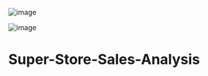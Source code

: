 ![image](https://github.com/Kushagra0710/Super-Store-Sales-Analysis/assets/142685754/562b44cf-77c6-45f9-af7b-74d4932ebb98)

![image](https://github.com/Kushagra0710/Super-Store-Sales-Analysis/assets/142685754/c6f29472-3310-4626-953a-1969a702f4d8)

# Super-Store-Sales-Analysis
